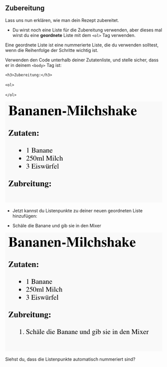## Zubereitung

Lass uns nun erklären, wie man dein Rezept zubereitet.

+ Du wirst noch eine Liste für die Zubereitung verwenden, aber dieses mal wirst du eine **geordnete** Liste mit dem `<ol>` Tag verwenden.

Eine geordnete Liste ist eine nummerierte Liste, die du verwenden solltest, wenn die Reihenfolge der Schritte wichtig ist.

Verwenden den Code unterhalb deiner Zutatenliste, und stelle sicher, dass er in deinem `<body>` Tag ist:

    <h3>Zubereitung:</h3>
    
    <ol>
    
    </ol>
    

![Screenshot](images/recipe-method.png)

+ Jetzt kannst du Listenpunkte zu deiner neuen geordneten Liste hinzufügen:

    <li>Schäle die Banane und gib sie in den Mixer</li>
    

![Screenshot](images/recipe-ol.png)

Siehst du, dass die Listenpunkte automatisch nummeriert sind?